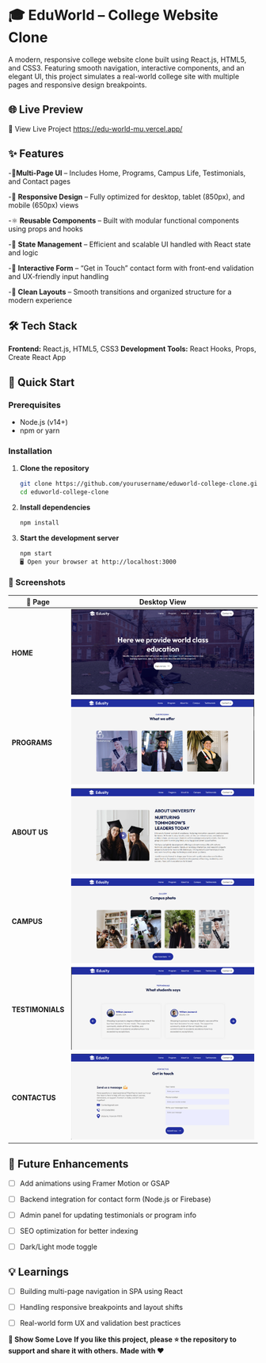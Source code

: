 # 🎓 EduWorld – College Website Clone

A modern, responsive college website clone built using React.js, HTML5, and CSS3. Featuring smooth navigation, interactive components, and an elegant UI, this project simulates a real-world college site with multiple pages and responsive design breakpoints.



## 🌐 Live Preview
🔗 View Live Project
https://edu-world-mu.vercel.app/



## ✨ Features
-📄**Multi-Page UI** – Includes Home, Programs, Campus Life, Testimonials, and Contact pages

-📱 **Responsive Design** – Fully optimized for desktop, tablet (850px), and mobile (650px) views

-⚛️ **Reusable Components** – Built with modular functional components using props and hooks

-🧠 **State Management** – Efficient and scalable UI handled with React state and logic

-📝 **Interactive Form** – “Get in Touch” contact form with front-end validation and UX-friendly input handling

-🎨 **Clean Layouts** – Smooth transitions and organized structure for a modern experience



## 🛠️ Tech Stack
**Frontend:** React.js, HTML5, CSS3
**Development Tools:** React Hooks, Props, Create React App



## 🚀 Quick Start

### Prerequisites
- Node.js (v14+)
- npm or yarn

### Installation 

1. **Clone the repository**
   ```bash
   git clone https://github.com/yourusername/eduworld-college-clone.git
   cd eduworld-college-clone
   ```

2. **Install dependencies**
   ```bash
   npm install
   ```

3. **Start the development server**
   ```bash
   npm start
   🖥️ Open your browser at http://localhost:3000
   ```

### 📸 Screenshots

| 📌 Page | Desktop View | 
|------|------------|
| **HOME** | ![Home](screenshot\Home_screenshot.png) | 
| **PROGRAMS** | ![Programs](screenshot\programs_screenshot.png) | 
| **ABOUT US** | ![AboutUs](screenshot\aboutUs_screenshot.png) | 
| **CAMPUS** | ![Campus](screenshot\Campus_screenshot.png) | 
| **TESTIMONIALS** | ![Testimonials](screenshot\Testimonials_screenshots.png) | 
| **CONTACTUS** | ![ContactUs](screenshot\ContactUs_screenshot.png) | 



## 🔮 Future Enhancements
 
 - [ ] Add animations using Framer Motion or GSAP
 - [ ] Backend integration for contact form (Node.js or Firebase)
 - [ ] Admin panel for updating testimonials or program info
 - [ ] SEO optimization for better indexing
 - [ ] Dark/Light mode toggle



## 💡 Learnings

- [ ] Building multi-page navigation in SPA using React
- [ ] Handling responsive breakpoints and layout shifts
- [ ] Real-world form UX and validation best practices



**📣 Show Some Love**
**If you like this project, please ⭐️ the repository to support and share it with others.**
**Made with ❤️**
